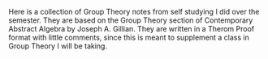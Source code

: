 
Here is a collection of Group Theory notes from self studying I did over the semester. They are based on the Group Theory section of Contemporary Abstract Algebra by Joseph A. Gillian. They are written in a Therom Proof format with little comments, since this is meant to supplement a class in Group Theory I will be taking. 
